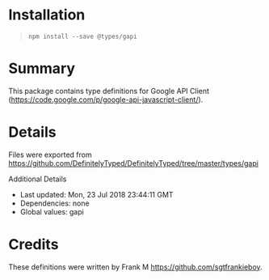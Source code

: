 # Installation
> `npm install --save @types/gapi`

# Summary
This package contains type definitions for Google API Client (https://code.google.com/p/google-api-javascript-client/).

# Details
Files were exported from https://github.com/DefinitelyTyped/DefinitelyTyped/tree/master/types/gapi

Additional Details
 * Last updated: Mon, 23 Jul 2018 23:44:11 GMT
 * Dependencies: none
 * Global values: gapi

# Credits
These definitions were written by Frank M <https://github.com/sgtfrankieboy>.
